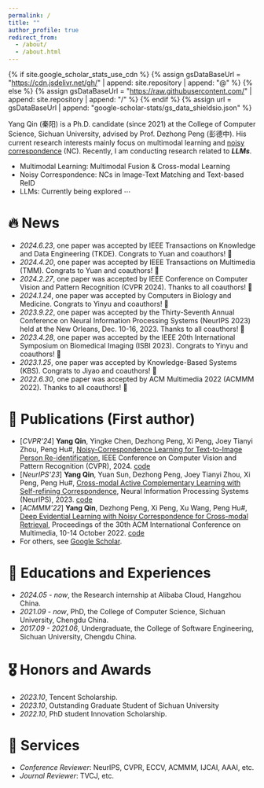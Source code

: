 ```yaml
---
permalink: /
title: "" 
author_profile: true
redirect_from: 
  - /about/
  - /about.html
---
```


{% if site.google_scholar_stats_use_cdn %}
{% assign gsDataBaseUrl = "https://cdn.jsdelivr.net/gh/" | append: site.repository | append: "@" %}
{% else %}
{% assign gsDataBaseUrl = "https://raw.githubusercontent.com/" | append: site.repository | append: "/" %}
{% endif %}
{% assign url = gsDataBaseUrl | append: "google-scholar-stats/gs_data_shieldsio.json" %}

<span class='anchor' id='about-me'></span>

Yang Qin (秦阳) is a Ph.D. candidate (since 2021) at the College of Computer Science, Sichuan University, advised by Prof. Dezhong Peng (彭德中). His current research interests mainly focus on multimodal learning and [noisy correspondence](https://github.com/QinYang79/Noisy-Correspondence-Summary) (NC). Recently, I am conducting research related to ***LLMs***.

- Multimodal Learning: Multimodal Fusion & Cross-modal Learning
- Noisy Correspondence: NCs in Image-Text Matching and Text-based ReID
- LLMs: Currently being  explored $\cdots$


# 🔥 News
- *2024.6.23*, one paper was accepted by IEEE Transactions on Knowledge and Data Engineering (TKDE). Congrats to Yuan and coauthors! 🎉
- *2024.4.20*, one paper was accepted by IEEE Transactions on Multimedia (TMM). Congrats to Yuan and coauthors! 🎉
- *2024.2.27*, one paper was accepted by IEEE Conference on Computer Vision and Pattern Recognition (CVPR 2024). Thanks to all coauthors! 🎉
- *2024.1.24*, one paper was accepted by Computers in Biology and Medicine. Congrats to Yinyu and coauthors! 🎉
- *2023.9.22*, one paper was accepted by the Thirty-Seventh Annual Conference on Neural Information Processing Systems (NeurIPS 2023) held at the New Orleans, Dec. 10-16, 2023. Thanks to all coauthors! 🎉
- *2023.4.28*, one paper was accepted by the IEEE 20th International Symposium on Biomedical Imaging (ISBI 2023). Congrats to Yinyu and coauthors! 🎉
- *2023.1.25*, one paper was accepted by Knowledge-Based Systems (KBS). Congrats to Jiyao and coauthors! 🎉
- *2022.6.30*, one paper was accepted by ACM Multimedia 2022 (ACMMM 2022). Thanks to all coauthors! 🎉

# 📝 Publications (First author)
- [*CVPR'24*] **Yang Qin**, Yingke Chen, Dezhong Peng, Xi Peng, Joey Tianyi Zhou, Peng Hu#, [Noisy-Correspondence Learning for Text-to-Image Person Re-identification](https://arxiv.org/pdf/2308.09911.pdf), IEEE Conference on Computer Vision and Pattern Recognition (CVPR), 2024.  [code](https://github.com/QinYang79/RDE)
- [*NeurIPS'23*] **Yang Qin**, Yuan Sun, Dezhong Peng, Joey Tianyi Zhou, Xi Peng, Peng Hu#, [Cross-modal Active Complementary Learning with Self-refining Correspondence](https://openreview.net/pdf?id=UBBeUjTja8), Neural Information Processing Systems (NeurIPS), 2023.  [code](https://github.com/QinYang79/CRCL)
- [*ACMMM'22*] **Yang Qin**, Dezhong Peng, Xi Peng, Xu Wang, Peng Hu#, [Deep Evidential Learning with Noisy Correspondence for Cross-modal Retrieval](https://drive.google.com/file/d/1YVXD2ki5txBY6khG62EHwCi6cnQVRE4I/view), Proceedings of the 30th ACM International Conference on Multimedia, 10-14 October 2022. [code](https://github.com/QinYang79/DECL)
- For others, see [Google Scholar](https://scholar.google.com/citations?user=Ci4FBHoAAAAJ&hl=zh-CN&authuser=1).

# 📖 Educations and Experiences

- *2024.05 -  now*, the Research internship at Alibaba Cloud, Hangzhou China.
- *2021.09 -  now*, PhD, the College of Computer Science, Sichuan University, Chengdu China.
- *2017.09 - 2021.06*, Undergraduate,  the College of Software Engineering, Sichuan University, Chengdu China.

# 🎖 Honors and Awards
- *2023.10*, Tencent Scholarship.
- *2023.10*, Outstanding Graduate Student of Sichuan University
- *2022.10*, PhD student Innovation Scholarship.  

# 🙋 Services 
- *Conference Reviewer*: NeurIPS, CVPR, ECCV, ACMMM, IJCAI, AAAI, etc.
- *Journal Reviewer*: TVCJ, etc.
